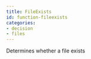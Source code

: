 ```yaml
---
title: FileExists
id: function-fileexists
categories:
- decision
- files
---
```


Determines whether a file exists
